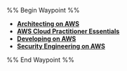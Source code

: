 %% Begin Waypoint %%
- **[Architecting on AWS](./Architecting%20on%20AWS/Architecting%20on%20AWS.md)**
- **[AWS Cloud Practitioner Essentials](./AWS%20Cloud%20Practitioner%20Essentials/AWS%20Cloud%20Practitioner%20Essentials.md)**
- **[Developing on AWS](./Developing%20on%20AWS/Developing%20on%20AWS.md)**
- **[Security Engineering on AWS](./Security%20Engineering%20on%20AWS/Security%20Engineering%20on%20AWS.md)**

%% End Waypoint %%
